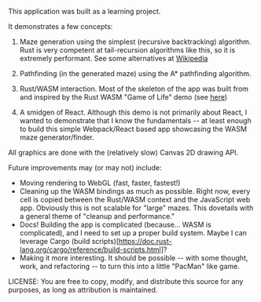 This application was built as a learning project.

It demonstrates a few concepts:

1. Maze generation using the simplest (recursive backtracking) algorithm. Rust is very competent at tail-recursion algorithms like this, so it is extremely performant. See some alternatives at [Wikipedia](https://en.wikipedia.org/wiki/Maze_generation_algorithm)

2. Pathfinding (in the generated maze) using the A\* pathfinding algorithm.

3. Rust/WASM interaction. Most of the skeleton of the app was built from and inspired by the Rust WASM "Game of Life" demo (see [here](https://rustwasm.github.io/docs/book/game-of-life/introduction.html))

4. A smidgen of React. Although this demo is not primarily about React, I wanted to demonstrate that I know the fundamentals -- at least enough to build this simple Webpack/React based app showcasing the WASM maze generator/finder.

All graphics are done with the (relatively slow) Canvas 2D drawing API.

Future improvements may (or may not) include:

- Moving rendering to WebGL (fast, faster, fastest!)
- Cleaning up the WASM bindings as much as possible. Right now, every cell is copied between the Rust/WASM context and the JavaScript web app. Obviously this is not scalable for "large" mazes. This dovetails with a general theme of "cleanup and performance."
- Docs! Building the app is complicated (because... WASM is complicated), and I need to set up a proper build system. Maybe I can leverage Cargo (build scripts)[https://doc.rust-lang.org/cargo/reference/build-scripts.html]?
- Making it more interesting. It should be possible -- with some thought, work, and refactoring -- to turn this into a little "PacMan" like game.

LICENSE: You are free to copy, modify, and distribute this source for any purposes, as long as attribution is maintained.
